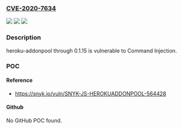 ### [CVE-2020-7634](https://cve.mitre.org/cgi-bin/cvename.cgi?name=CVE-2020-7634)
![](https://img.shields.io/static/v1?label=Product&message=heroku-addonpool&color=blue)
![](https://img.shields.io/static/v1?label=Version&message=n%2Fa&color=blue)
![](https://img.shields.io/static/v1?label=Vulnerability&message=Command%20Injection&color=brighgreen)

### Description

heroku-addonpool through 0.1.15 is vulnerable to Command Injection.

### POC

#### Reference
- https://snyk.io/vuln/SNYK-JS-HEROKUADDONPOOL-564428

#### Github
No GitHub POC found.


